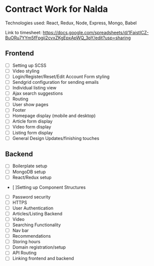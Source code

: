 # Contract Work for Nalda

Technologies used: React, Redux, Node, Express, Mongo, Babel

Link to timesheet:
https://docs.google.com/spreadsheets/d/1FaistICZ-BuORu7YYm5fFpgii2cvxZKgEpxApWQ_3pY/edit?usp=sharing

## Frontend

- [ ] Setting up SCSS
- [ ] Video styling
- [ ] Login/Register/Reset/Edit Account Form styling
- [ ] Sendgrid configuration for sending emails
- [ ] Individual listing view
- [ ] Ajax search suggestions
- [ ] Routing 	
- [ ] User show pages
- [ ] Footer
- [ ] Homepage display (mobile and desktop)
- [ ] Article form display
- [ ] Video form display
- [ ] Listing form display
- [ ] General Design Updates/finishing touches

## Backend

- [ ] Boilerplate setup
- [ ] MongoDB setup
- [ ] React/Redux setup
- [ ]Setting up Component Structures
- [ ] Password security
- [ ] HTTPS
- [ ] User Authentication
- [ ] Articles/Listing Backend
- [ ] Video
- [ ] Searching Functionality
- [ ] Nav bar
- [ ] Recommendations
- [ ] Storing hours
- [ ] Domain registration/setup
- [ ] API Routing
- [ ] Linking frontend and backend

